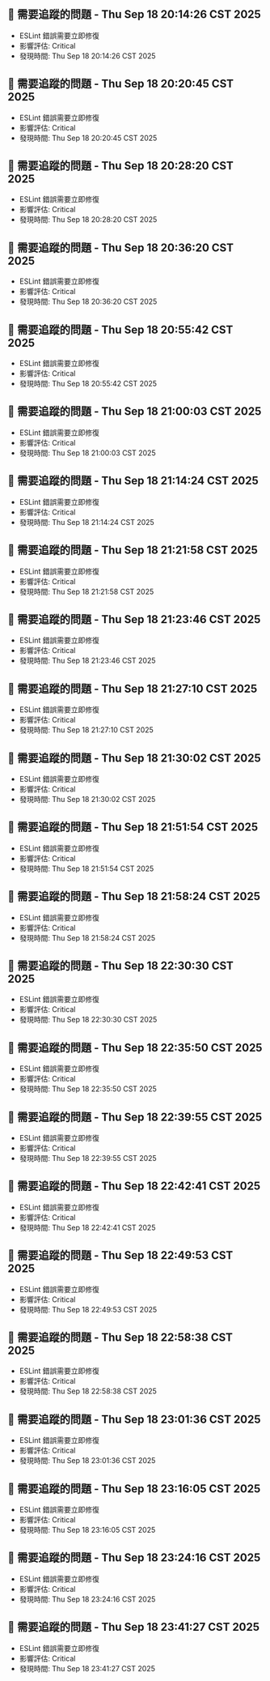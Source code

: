 ## 🚨 需要追蹤的問題 - Thu Sep 18 20:14:26 CST 2025
- ESLint 錯誤需要立即修復
- 影響評估: Critical
- 發現時間: Thu Sep 18 20:14:26 CST 2025

## 🚨 需要追蹤的問題 - Thu Sep 18 20:20:45 CST 2025
- ESLint 錯誤需要立即修復
- 影響評估: Critical
- 發現時間: Thu Sep 18 20:20:45 CST 2025

## 🚨 需要追蹤的問題 - Thu Sep 18 20:28:20 CST 2025
- ESLint 錯誤需要立即修復
- 影響評估: Critical
- 發現時間: Thu Sep 18 20:28:20 CST 2025

## 🚨 需要追蹤的問題 - Thu Sep 18 20:36:20 CST 2025
- ESLint 錯誤需要立即修復
- 影響評估: Critical
- 發現時間: Thu Sep 18 20:36:20 CST 2025

## 🚨 需要追蹤的問題 - Thu Sep 18 20:55:42 CST 2025
- ESLint 錯誤需要立即修復
- 影響評估: Critical
- 發現時間: Thu Sep 18 20:55:42 CST 2025

## 🚨 需要追蹤的問題 - Thu Sep 18 21:00:03 CST 2025
- ESLint 錯誤需要立即修復
- 影響評估: Critical
- 發現時間: Thu Sep 18 21:00:03 CST 2025

## 🚨 需要追蹤的問題 - Thu Sep 18 21:14:24 CST 2025
- ESLint 錯誤需要立即修復
- 影響評估: Critical
- 發現時間: Thu Sep 18 21:14:24 CST 2025

## 🚨 需要追蹤的問題 - Thu Sep 18 21:21:58 CST 2025
- ESLint 錯誤需要立即修復
- 影響評估: Critical
- 發現時間: Thu Sep 18 21:21:58 CST 2025

## 🚨 需要追蹤的問題 - Thu Sep 18 21:23:46 CST 2025
- ESLint 錯誤需要立即修復
- 影響評估: Critical
- 發現時間: Thu Sep 18 21:23:46 CST 2025

## 🚨 需要追蹤的問題 - Thu Sep 18 21:27:10 CST 2025
- ESLint 錯誤需要立即修復
- 影響評估: Critical
- 發現時間: Thu Sep 18 21:27:10 CST 2025

## 🚨 需要追蹤的問題 - Thu Sep 18 21:30:02 CST 2025
- ESLint 錯誤需要立即修復
- 影響評估: Critical
- 發現時間: Thu Sep 18 21:30:02 CST 2025

## 🚨 需要追蹤的問題 - Thu Sep 18 21:51:54 CST 2025
- ESLint 錯誤需要立即修復
- 影響評估: Critical
- 發現時間: Thu Sep 18 21:51:54 CST 2025

## 🚨 需要追蹤的問題 - Thu Sep 18 21:58:24 CST 2025
- ESLint 錯誤需要立即修復
- 影響評估: Critical
- 發現時間: Thu Sep 18 21:58:24 CST 2025

## 🚨 需要追蹤的問題 - Thu Sep 18 22:30:30 CST 2025
- ESLint 錯誤需要立即修復
- 影響評估: Critical
- 發現時間: Thu Sep 18 22:30:30 CST 2025

## 🚨 需要追蹤的問題 - Thu Sep 18 22:35:50 CST 2025
- ESLint 錯誤需要立即修復
- 影響評估: Critical
- 發現時間: Thu Sep 18 22:35:50 CST 2025

## 🚨 需要追蹤的問題 - Thu Sep 18 22:39:55 CST 2025
- ESLint 錯誤需要立即修復
- 影響評估: Critical
- 發現時間: Thu Sep 18 22:39:55 CST 2025

## 🚨 需要追蹤的問題 - Thu Sep 18 22:42:41 CST 2025
- ESLint 錯誤需要立即修復
- 影響評估: Critical
- 發現時間: Thu Sep 18 22:42:41 CST 2025

## 🚨 需要追蹤的問題 - Thu Sep 18 22:49:53 CST 2025
- ESLint 錯誤需要立即修復
- 影響評估: Critical
- 發現時間: Thu Sep 18 22:49:53 CST 2025

## 🚨 需要追蹤的問題 - Thu Sep 18 22:58:38 CST 2025
- ESLint 錯誤需要立即修復
- 影響評估: Critical
- 發現時間: Thu Sep 18 22:58:38 CST 2025

## 🚨 需要追蹤的問題 - Thu Sep 18 23:01:36 CST 2025
- ESLint 錯誤需要立即修復
- 影響評估: Critical
- 發現時間: Thu Sep 18 23:01:36 CST 2025

## 🚨 需要追蹤的問題 - Thu Sep 18 23:16:05 CST 2025
- ESLint 錯誤需要立即修復
- 影響評估: Critical
- 發現時間: Thu Sep 18 23:16:05 CST 2025

## 🚨 需要追蹤的問題 - Thu Sep 18 23:24:16 CST 2025
- ESLint 錯誤需要立即修復
- 影響評估: Critical
- 發現時間: Thu Sep 18 23:24:16 CST 2025

## 🚨 需要追蹤的問題 - Thu Sep 18 23:41:27 CST 2025
- ESLint 錯誤需要立即修復
- 影響評估: Critical
- 發現時間: Thu Sep 18 23:41:27 CST 2025

